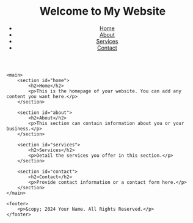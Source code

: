 <!DOCTYPE html>
<html lang="en">
<head>
    <meta charset="UTF-8">
    <meta name="viewport" content="width=device-width, initial-scale=1.0">
    <title>Your Website Title</title>
    <link rel="stylesheet" href="styles.css">
</head>
<body>
    <header>
        <h1>Welcome to My Website</h1>
        <nav>
            <ul>
                <li><a href="#home">Home</a></li>
                <li><a href="#about">About</a></li>
                <li><a href="#services">Services</a></li>
                <li><a href="#contact">Contact</a></li>
            </ul>
        </nav>
    </header>

    <main>
        <section id="home">
            <h2>Home</h2>
            <p>This is the homepage of your website. You can add any content you want here.</p>
        </section>
        
        <section id="about">
            <h2>About</h2>
            <p>This section can contain information about you or your business.</p>
        </section>

        <section id="services">
            <h2>Services</h2>
            <p>Detail the services you offer in this section.</p>
        </section>

        <section id="contact">
            <h2>Contact</h2>
            <p>Provide contact information or a contact form here.</p>
        </section>
    </main>

    <footer>
        <p>&copy; 2024 Your Name. All Rights Reserved.</p>
    </footer>
</body>
</html>
